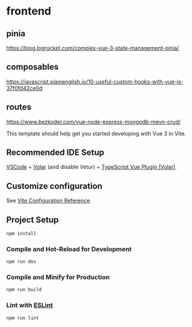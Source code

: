 # frontend

## pinia

https://blog.logrocket.com/complex-vue-3-state-management-pinia/

## composables

https://javascript.plainenglish.io/10-useful-custom-hooks-with-vue-js-37f0fd42ce0d

## routes
https://www.bezkoder.com/vue-node-express-mongodb-mevn-crud/

This template should help get you started developing with Vue 3 in Vite.

## Recommended IDE Setup

[VSCode](https://code.visualstudio.com/) + [Volar](https://marketplace.visualstudio.com/items?itemName=Vue.volar) (and disable Vetur) + [TypeScript Vue Plugin (Volar)](https://marketplace.visualstudio.com/items?itemName=Vue.vscode-typescript-vue-plugin).

## Customize configuration

See [Vite Configuration Reference](https://vitejs.dev/config/).

## Project Setup

```sh
npm install
```

### Compile and Hot-Reload for Development

```sh
npm run dev
```

### Compile and Minify for Production

```sh
npm run build
```

### Lint with [ESLint](https://eslint.org/)

```sh
npm run lint
```
